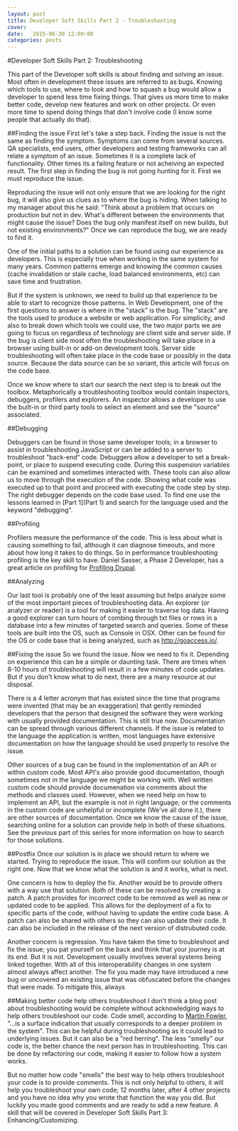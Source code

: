 ```yaml
---
layout: post
title: Developer Soft Skills Part 2 - Troubleshooting
cover:
date:   2015-06-30 12:00:00
categories: posts
---
```


#Developer Soft Skills Part 2: Troubleshooting

This part of the Developer soft skills is about finding and solving an issue. Most often in development these issues are referred to as bugs. Knowing which tools to use, where to look and how to squash a bug would allow a developer to spend less time fixing things. That gives us more time to make better code, develop new features and work on other projects. Or even more time to spend doing things that don't involve code (I know some people that actually do that).

##Finding the issue
First let's take a step back. Finding the issue is not the same as finding the symptom. Symptoms can come from several sources. QA specialists, end users, other developers and testing frameworks can all relate a symptom of an issue. Sometimes it is a complete lack of functionality. Other times its a failing feature or not acheiving an expected result. The first step in finding the bug is not going hunting for it. First we must reproduce the issue.

Reproducing the issue will not only ensure that we are looking for the right bug, it will also give us clues as to where the bug is hiding. When talking to my manager about this he said: "Think about a problem that occurs on production but not in dev. What's different between the environments that might cause the issue? Does the bug only manifest itself on new builds, but not existing environments?" Once we can reproduce the bug, we are ready to find it. 

One of the initial paths to a solution can be found using our experience as developers. This is especially true when working in the same system for many years. Common patterns emerge and knowing the common causes (cache invalidation or stale cache, load balanced environments, etc) can save time and frustration.

But if the system is unknown, we need to build up that experience to be able to start to recognize those patterns. In Web Development, one of the first questions to answer is where in the "stack" is the bug. The "stack" are the tools used to produce a website or web application. For simplicity, and also to break down which tools we could use, the two major parts we are going to focus on regardless of technology are client side and server side. If the bug is client side most often the troubleshooting will take place in a browser using built-in or add-on development tools. Server side troubleshooting will often take place in the code base or possibly in the data source. Because the data source can be so variant, this article will focus on the code base.

Once we know where to start our search the next step is to break out the toolbox. Metaphorically a troubleshooting toolbox would contain inspectors, debuggers, profilers and explorers. An inspector allows a developer to use the built-in or third party tools to select an element and see the "source" associated. 

##Debugging 

Debuggers can be found in those same developer tools; in a browser to assist in troubleshooting JavaScript or can be added to a server to troubleshoot "back-end" code. Debuggers allow a developer to set a break-point, or place to suspend executing code. During this suspension variables can be examined and sometimes interacted with. These tools can also allow us to move through the execution of the code. Showing what code was executed up to that point and proceed with executing the code step by step. The right debugger depends on the code base used. To find one use the lessons learned in [Part 1](Part 1) and search for the language used and the keyword "debugging". 

##Profiling

Profilers measure the performance of the code. This is less about what is causing something to fail, although it can diagnose timeouts, and more about how long it takes to do things. So in performance troubleshooting profiling is the key skill to have. Daniel Sasser, a Phase 2 Developer, has a great article on profiling for [Profiling Drupal](http://www.phase2technology.com/blog/profiling-drupal-performance-with-phpstorm-and-xdebug/).

##Analyzing

Our last tool is probably one of the least assuming but helps analyze some of the most important pieces of troubleshooting data. An explorer (or analyzer or reader) is a tool for making it easier to traverse log data. Having a good explorer can turn hours of combing through txt files or rows in a database into a few minutes of targeted search and queries. Some of these tools are built into the OS, such as Console in OSX. Other can be found for the OS or code base that is being analyzed, such as http://goaccess.io/.

##Fixing the issue
So we found the issue. Now we need to fix it. Depending on experience this can be a simple or daunting task. There are times when 8-10 hours of troubleshooting will result in a few minutes of code updates. But if you don't know what to do next, there are a many resource at our disposal.

There is a 4 letter acronym that has existed since the time that programs were invented (that may be an exaggeration) that gently reminded developers that the person that designed the software they were working with usually provided documentation. This is still true now. Documentation can be spread through various different channels. If the issue is related to the language the application is written, most languages have extensive documentation on how the language should be used properly to resolve the issue. 

Other sources of a bug can be found in the implementation of an API or within custom code. Most API's also provide good documentation, though sometimes not in the language we might be working with. Well written custom code should provide documenation via comments about the methods and classes used. However, when we need help on how to implement an API, but the example is not in right language; or the comments in the custom code are unhelpful or incomplete (We've all done it.), there are other sources of documentation. Once we know the cause of the issue, searching online for a solution can provide help in both of these situations. See the previous part of this series for more information on how to search for those solutions.

##Postfix
Once our solution is in place we should return to where we started. Trying to reproduce the issue. This will confirm our solution as the right one. Now that we know what the solution is and it works, what is next. 

One concern is how to deploy the fix. Another would be to provide others with a way use that solution. Both of these can be resolved by creating a patch. A patch provides for incorrect code to be removed as well as new or updated code to be applied. This allows for the deployment of a fix to specific parts of the code, without having to update the entire code base. A patch can also be shared with others so they can also update their code. It can also be included in the release of the next version of distrubuted code. 

Another concern is regression. You have taken the time to troubleshoot and fix the issue; you pat yourself on the back and think that your journey is at its end. But it is not. Development usually involves several systems being linked together. With all of this interoperability changes in one system almost always affect another. The fix you made may have introduced a new bug or uncovered an existing issue that was obfuscated before the changes that were made. To mitigate this, always  

##Making better code help others troubleshoot
I don't think a blog post about troubleshooting would be complete without acknowledging ways to help others troubleshoot our code. Code smell, according to [Martin Fowler](http://martinfowler.com/bliki/CodeSmell.html), "...is a surface indication that usually corresponds to a deeper problem in the system".  This can be helpful during troubleshooting as it could lead to underlying issues. But it can also be a "red herring". The less "smelly" our code is, the better chance the next person has in troubleshooting. This can be done by refactoring our code, making it easier to follow how a system works.

But no matter how code "smells" the best way to help others troubleshoot your code is to provide comments. This is not only helpful to others, it will help you troubleshoot your own code; 12 months later, after 4 other projects and you have no idea why you wrote that function the way you did. But luckily you made good comments and are ready to add a new feature. A skill that will be covered in Developer Soft Skills Part 3: Enhancing/Customizing.
